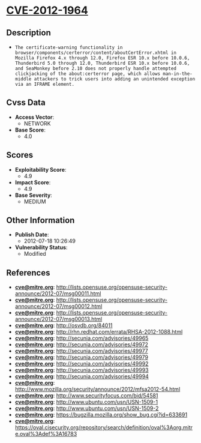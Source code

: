 
# [CVE-2012-1964](http://lists.opensuse.org/opensuse-security-announce/2012-07/msg00011.html)

## Description

- `The certificate-warning functionality in browser/components/certerror/content/aboutCertError.xhtml in Mozilla Firefox 4.x through 12.0, Firefox ESR 10.x before 10.0.6, Thunderbird 5.0 through 12.0, Thunderbird ESR 10.x before 10.0.6, and SeaMonkey before 2.10 does not properly handle attempted clickjacking of the about:certerror page, which allows man-in-the-middle attackers to trick users into adding an unintended exception via an IFRAME element.`

## Cvss Data

- **Access Vector**:
  - NETWORK
- **Base Score**:
  - 4.0

## Scores

- **Exploitability Score**:
  - 4.9
- **Impact Score**:
  - 4.9
- **Base Severity**:
  - MEDIUM

## Other Information

- **Publish Date**:
  - 2012-07-18 10:26:49
- **Vulnerability Status**:
  - Modified

## References

- **cve@mitre.org**: http://lists.opensuse.org/opensuse-security-announce/2012-07/msg00011.html
- **cve@mitre.org**: http://lists.opensuse.org/opensuse-security-announce/2012-07/msg00012.html
- **cve@mitre.org**: http://lists.opensuse.org/opensuse-security-announce/2012-07/msg00013.html
- **cve@mitre.org**: http://osvdb.org/84011
- **cve@mitre.org**: http://rhn.redhat.com/errata/RHSA-2012-1088.html
- **cve@mitre.org**: http://secunia.com/advisories/49965
- **cve@mitre.org**: http://secunia.com/advisories/49972
- **cve@mitre.org**: http://secunia.com/advisories/49977
- **cve@mitre.org**: http://secunia.com/advisories/49979
- **cve@mitre.org**: http://secunia.com/advisories/49992
- **cve@mitre.org**: http://secunia.com/advisories/49993
- **cve@mitre.org**: http://secunia.com/advisories/49994
- **cve@mitre.org**: http://www.mozilla.org/security/announce/2012/mfsa2012-54.html
- **cve@mitre.org**: http://www.securityfocus.com/bid/54581
- **cve@mitre.org**: http://www.ubuntu.com/usn/USN-1509-1
- **cve@mitre.org**: http://www.ubuntu.com/usn/USN-1509-2
- **cve@mitre.org**: https://bugzilla.mozilla.org/show_bug.cgi?id=633691
- **cve@mitre.org**: https://oval.cisecurity.org/repository/search/definition/oval%3Aorg.mitre.oval%3Adef%3A16783
